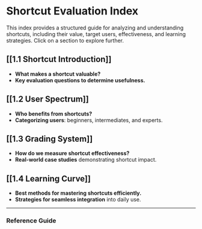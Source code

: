 # Shortcut Evaluation Index  

This index provides a structured guide for analyzing and understanding shortcuts, including their value, target users, effectiveness, and learning strategies. Click on a section to explore further.  

## **[[1.1 Shortcut Introduction]]**  
- **What makes a shortcut valuable?**
- **Key evaluation questions to determine usefulness.**

## **[[1.2 User Spectrum]]**  
- **Who benefits from shortcuts?** 
- **Categorizing users**: beginners, intermediates, and experts.

## **[[1.3 Grading System]]**  
- **How do we measure shortcut effectiveness?**
- **Real-world case studies** demonstrating shortcut impact. 

## **[[1.4 Learning Curve]]**  
- **Best methods for mastering shortcuts efficiently.**
- **Strategies for seamless integration** into daily use.

---
### Reference Guide


